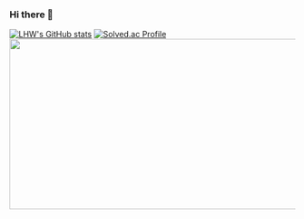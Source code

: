 ### Hi there 👋

[![LHW's GitHub stats](https://github-readme-stats.vercel.app/api?username=cbnuLeehyunwoo)](https://github.com/anuraghazra/github-readme-stats)
[![Solved.ac Profile](http://mazassumnida.wtf/api/v2/generate_badge?boj=henow123)](https://solved.ac/henow123/)
<a href="https://www.solve-nyang.com"><img src="https://api.solve-nyang.com/compose/henow123" width="600" height="300"/></a>
<!--
**cbnuLeehyunwoo/cbnuLeehyunwoo** is a ✨ _special_ ✨ repository because its `README.md` (this file) appears on your GitHub profile.


Here are some ideas to get you started:

- 🔭 I’m currently working on ...
- 🌱 I’m currently learning ...
- 👯 I’m looking to collaborate on ...
- 🤔 I’m looking for help with ...
- 💬 Ask me about ...
- 📫 How to reach me: ...
- 😄 Pronouns: ...
- ⚡ Fun fact: ...
-->
